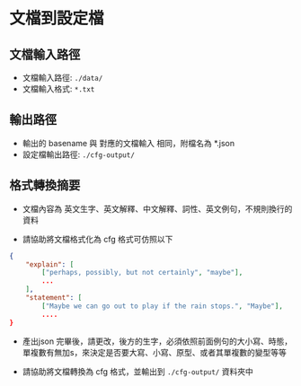 # 文檔到設定檔

## 文檔輸入路徑 
- 文檔輸入路徑: `./data/`
- 文檔輸入格式: `*.txt`

## 輸出路徑
- 輸出的 basename 與 對應的文檔輸入 相同，附檔名為 *.json 
- 設定檔輸出路徑: `./cfg-output/`


## 格式轉換摘要

- 文檔內容為 英文生字、英文解釋、中文解釋、詞性、英文例句，不規則換行的資料

- 請協助將文檔格式化為 cfg 格式可仿照以下

```json
{
    "explain": [
        ["perhaps, possibly, but not certainly", "maybe"],
        ...
    ],
    "statement": [
        ["Maybe we can go out to play if the rain stops.", "Maybe"],
        ....
}
```

- 產出json 完畢後，請更改，後方的生字，必須依照前面例句的大小寫、時態，單複數有無加s，來決定是否要大寫、小寫、原型、或者其單複數的變型等等

- 請協助將文檔轉換為 cfg 格式，並輸出到 `./cfg-output/` 資料夾中
